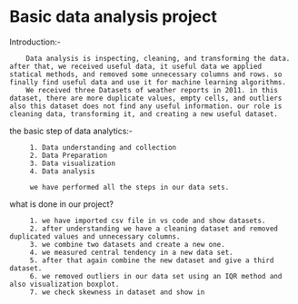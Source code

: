 # Basic data analysis project

Introduction:-

        Data analysis is inspecting, cleaning, and transforming the data. after that, we received useful data, it useful data we applied statical methods, and removed some unnecessary columns and rows. so finally find useful data and use it for machine learning algorithms.  
        We received three Datasets of weather reports in 2011. in this dataset, there are more duplicate values, empty cells, and outliers also this dataset does not find any useful information. our role is cleaning data, transforming it, and creating a new useful dataset.

the basic step of data analytics:- 

         1. Data understanding and collection
         2. Data Preparation
         3. Data visualization
         4. Data analysis

         we have performed all the steps in our data sets.

what is done in our project?

         1. we have imported csv file in vs code and show datasets.
         2. after understanding we have a cleaning dataset and removed duplicated values and unnecessary columns.
         3. we combine two datasets and create a new one.
         4. we measured central tendency in a new data set.
         5. after that again combine the new dataset and give a third dataset.
         6. we removed outliers in our data set using an IQR method and also visualization boxplot.
         7. we check skewness in dataset and show in 
         
         

